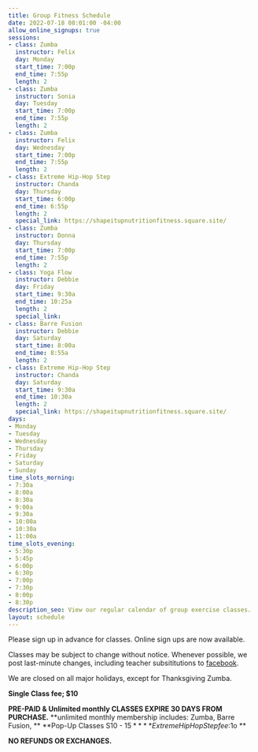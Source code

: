 ```yaml
---
title: Group Fitness Schedule
date: 2022-07-18 08:01:00 -04:00
allow_online_signups: true
sessions:
- class: Zumba
  instructor: Felix
  day: Monday
  start_time: 7:00p
  end_time: 7:55p
  length: 2
- class: Zumba
  instructor: Sonia
  day: Tuesday
  start_time: 7:00p
  end_time: 7:55p
  length: 2
- class: Zumba
  instructor: Felix
  day: Wednesday
  start_time: 7:00p
  end_time: 7:55p
  length: 2
- class: Extreme Hip-Hop Step
  instructor: Chanda
  day: Thursday
  start_time: 6:00p
  end_time: 6:55p
  length: 2
  special_link: https://shapeitupnutritionfitness.square.site/
- class: Zumba
  instructor: Donna
  day: Thursday
  start_time: 7:00p
  end_time: 7:55p
  length: 2
- class: Yoga Flow
  instructor: Debbie
  day: Friday
  start_time: 9:30a
  end_time: 10:25a
  length: 2
  special_link: 
- class: Barre Fusion
  instructor: Debbie
  day: Saturday
  start_time: 8:00a
  end_time: 8:55a
  length: 2
- class: Extreme Hip-Hop Step
  instructor: Chanda
  day: Saturday
  start_time: 9:30a
  end_time: 10:30a
  length: 2
  special_link: https://shapeitupnutritionfitness.square.site/
days:
- Monday
- Tuesday
- Wednesday
- Thursday
- Friday
- Saturday
- Sunday
time_slots_morning:
- 7:30a
- 8:00a
- 8:30a
- 9:00a
- 9:30a
- 10:00a
- 10:30a
- 11:00a
time_slots_evening:
- 5:30p
- 5:45p
- 6:00p
- 6:30p
- 7:00p
- 7:30p
- 8:00p
- 8:30p
description_seo: View our regular calendar of group exercise classes.
layout: schedule
---
```


Please sign up in advance for classes. Online sign ups are now available.

Classes may be subject to change without notice. Whenever possible, we post last-minute changes, including teacher subsititutions to [facebook](https://www.facebook.com/Shapeitupfitnessandnutrition).

We are closed on all major holidays, except for Thanksgiving Zumba. 

**Single Class fee; $10**

**PRE-PAID & Unlimited monthly CLASSES EXPIRE 30 DAYS FROM PURCHASE.**
**unlimited monthly membership includes: Zumba, Barre Fusion, **
**Pop-Up Classes S10 - $15 **
**Extreme Hip Hop Step fee:$1o **

**NO REFUNDS OR EXCHANGES.**